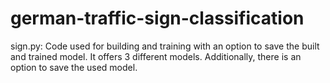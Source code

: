 # german-traffic-sign-classification

sign.py:
  Code used for building and training with an option to save the built and trained model. It offers 3 different models.
  Additionally, there is an option to save the used model.
